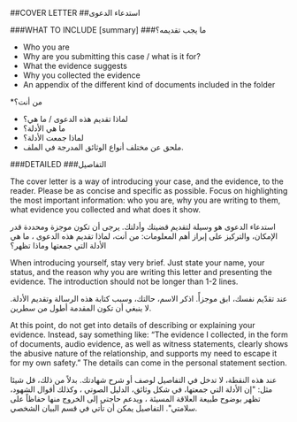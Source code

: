 ##COVER LETTER
##استدعاء الدعوى

###WHAT TO INCLUDE [summary]
###ما يجب تقديمه؟

* Who you are
* Why are you submitting this case / what is it for?
* What the evidence suggests
* Why you collected the evidence
* An appendix of the different kind of documents included in the folder

*من أنت؟
* لماذا تقديم هذه الدعوى / ما هي؟
*  ما هي الأدلة؟
*  لماذا جمعت الأدلة؟
*  ملحق عن مختلف أنواع الوثائق المدرجة في الملف.

###DETAILED
###التفاصيل

The cover letter is a way of introducing your case, and the evidence, to the reader. Please be as concise and specific as possible. Focus on highlighting the most important information: who you are, why you are writing to them, what evidence you collected and what does it show.

استدعاء الدعوى هو وسيلة لتقديم قضيتك وأدلتك. يرجى أن تكون موجزة ومحددة قدر الإمكان، والتركيز على إبراز أهم المعلومات: من أنت، لماذا تقديم هذه الدعوى ، ما هي الأدلة التي جمعتها وماذا تظهر؟

When introducing yourself, stay very brief. Just state your name, your status, and the reason why you are writing this letter and presenting the evidence. The introduction should not be longer than 1-2 lines.

عند تقدّيم نفسك، ابق موجزأً. اذكر الاسم، حالتك، وسبب كتابة هذه الرسالة وتقديم الأدلة. لا ينبغي أن تكون المقدمة أطول من سطرين.

At this point, do not get into details of describing or explaining your evidence. Instead, say something like: “The evidence I collected, in the form of documents, audio evidence, as well as witness statements, clearly shows the abusive nature of the relationship, and supports my need to escape it for my own safety.” The details can come in the personal statement section.

عند هذه النقطة، لا تدخل في التفاصيل لوصف أو شرح شهادتك. بدلاً من ذلك، قل شيئا مثل: "إن الأدلة التي جمعتها، في شكل وثائق، الدليل الصوتي ، وكذلك أقوال الشهود، تظهر بوضوح طبيعة العلاقة المسيئة ، ويدعم حاجتي إلى الخروج منها حفاظاً على سلامتي". التفاصيل يمكن أن تأتي في قسم البيان الشخصي.
